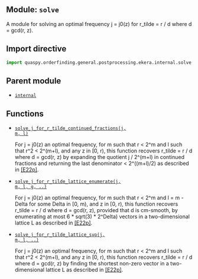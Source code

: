 ## Module: <code>solve</code>
A module for solving an optimal frequency j = j0(z) for r_tilde = r / d where d = gcd(r, z).

## Import directive
```python
import quaspy.orderfinding.general.postprocessing.ekera.internal.solve
```

## Parent module
- [<code>internal</code>](../README.md)

## Functions
- [<code>solve_j_for_r_tilde_continued_fractions(j, m, l)</code>](solve_j_for_r_tilde_continued_fractions.md)

  For j = j0(z) an optimal frequency, for m such that r < 2^m and l such that r^2 < 2^(m+l), and any z in [0, r), this function recovers r_tilde = r / d where d = gcd(r, z) by expanding the quotient j / 2^(m+l) in continued fractions and returning the last denominator < 2^((m+l)/2) as described in [[E22p]](https://doi.org/10.48550/arXiv.2201.07791).

- [<code>solve_j_for_r_tilde_lattice_enumerate(j, m, l, g, ..)</code>](solve_j_for_r_tilde_lattice_enumerate.md)

  For j = j0(z) an optimal frequency, for m such that r < 2^m and l = m - Delta for some Delta in [0, m), and z in [0, r), this function recovers r_tilde = r / d where d = gcd(r, z), provided that d is cm-smooth, by enumerating at most 6 * sqrt(3) * 2^Delta) vectors in a two-dimensional lattice L as described in [[E22p]](https://doi.org/10.48550/arXiv.2201.07791).

- [<code>solve_j_for_r_tilde_lattice_svp(j, m, l, ..)</code>](solve_j_for_r_tilde_lattice_svp.md)

  For j = j0(z) an optimal frequency, for m such that r < 2^m and l such that r^2 < 2^(m+l), and any z in [0, r), this function recovers r_tilde = r / d where d = gcd(r, z) by finding the shortest non-zero vector in a two-dimensional lattice L as described in [[E22p]](https://doi.org/10.48550/arXiv.2201.07791).


